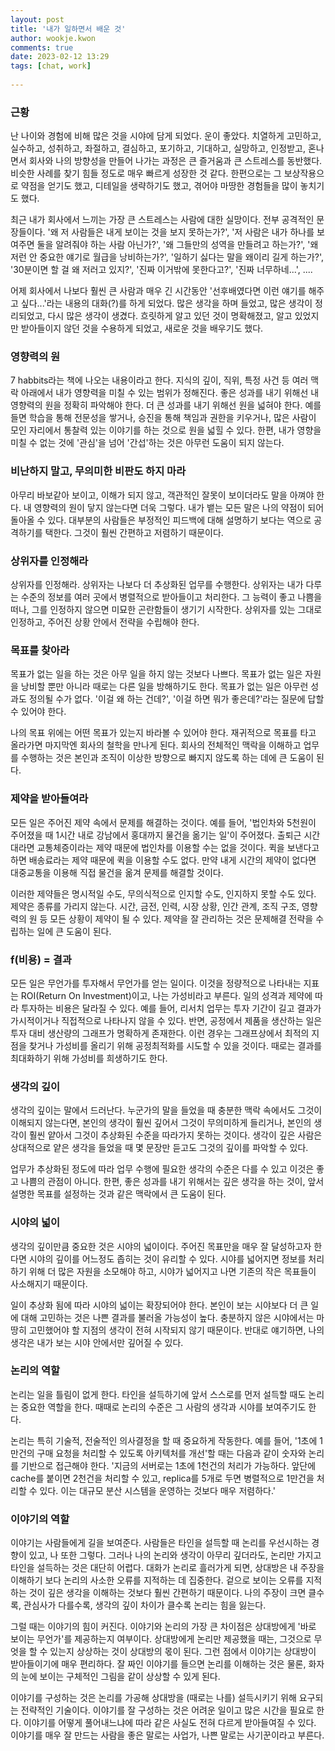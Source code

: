 ```yaml
---  
layout: post  
title: '내가 일하면서 배운 것'  
author: wookje.kwon  
comments: true  
date: 2023-02-12 13:29  
tags: [chat, work]  
  
---  
```


### 근황

난 나이와 경험에 비해 많은 것을 시야에 담게 되었다. 운이 좋았다. 치열하게 고민하고, 실수하고, 성취하고, 좌절하고, 결심하고, 포기하고, 기대하고, 실망하고, 인정받고, 혼나면서 회사와 나의 방향성을 만들어 나가는 과정은 큰 즐거움과 큰 스트레스를 동반했다. 비슷한 사례를 찾기 힘들 정도로 매우 빠르게 성장한 것 같다. 한편으로는 그 보상작용으로 약점을 얻기도 했고, 디테일을 생략하기도 했고, 겪어야 마땅한 경험들을 많이 놓치기도 했다.  

최근 내가 회사에서 느끼는 가장 큰 스트레스는 사람에 대한 실망이다. 전부 공격적인 문장들이다. '왜 저 사람들은 내게 보이는 것을 보지 못하는가?', '저 사람은 내가 하나를 보여주면 둘을 알려줘야 하는 사람 아닌가?', '왜 그들만의 성역을 만들려고 하는가?', '왜 저런 안 중요한 얘기로 월급을 낭비하는가?', '일하기 싫다는 말을 왜이리 길게 하는가?', '30분이면 할 걸 왜 저러고 있지?', '진짜 이거밖에 못한다고?', '진짜 너무하네...', ....  

어제 회사에서 나보다 훨씬 큰 사람과 매우 긴 시간동안 '선후배였다면 이런 얘기를 해주고 싶다...'라는 내용의 대화(?)를 하게 되었다. 많은 생각을 하며 들었고, 많은 생각이 정리되었고, 다시 많은 생각이 생겼다. 흐릿하게 알고 있던 것이 명확해졌고, 알고 있었지만 받아들이지 않던 것을 수용하게 되었고, 새로운 것을 배우기도 했다.  

### 영향력의 원

7 habbits라는 책에 나오는 내용이라고 한다. 지식의 깊이, 직위, 특정 사건 등 여러 맥락 아래에서 내가 영향력을 미칠 수 있는 범위가 정해진다. 좋은 성과를 내기 위해선 내 영향력의 원을 정확히 파악해야 한다. 더 큰 성과를 내기 위해선 원을 넓혀야 한다. 예를 들면 학습을 통해 전문성을 쌓거나, 승진을 통해 책임과 권한을 키우거나, 많은 사람이 모인 자리에서 통찰력 있는 이야기를 하는 것으로 원을 넓힐 수 있다. 한편, 내가 영향을 미칠 수 없는 것에 '관심'을 넘어 '간섭'하는 것은 아무런 도움이 되지 않는다.  

### 비난하지 말고, 무의미한 비판도 하지 마라

아무리 바보같아 보이고, 이해가 되지 않고, 객관적인 잘못이 보이더라도 말을 아껴야 한다. 내 영향력의 원이 닿지 않는다면 더욱 그렇다. 내가 뱉는 모든 말은 나의 약점이 되어 돌아올 수 있다. 대부분의 사람들은 부정적인 피드백에 대해 설명하기 보다는 역으로 공격하기를 택한다. 그것이 훨씬 간편하고 저렴하기 때문이다.

### 상위자를 인정해라

상위자를 인정해라. 상위자는 나보다 더 추상화된 업무를 수행한다. 상위자는 내가 다루는 수준의 정보를 여러 곳에서 병렬적으로 받아들이고 처리한다. 그 능력이 좋고 나쁨을 떠나, 그를 인정하지 않으면 미묘한 곤란함들이 생기기 시작한다. 상위자를 있는 그대로 인정하고, 주어진 상황 안에서 전략을 수립해야 한다.  

### 목표를 찾아라

목표가 없는 일을 하는 것은 아무 일을 하지 않는 것보다 나쁘다. 목표가 없는 일은 자원을 낭비할 뿐만 아니라 때로는 다른 일을 방해하기도 한다. 목표가 없는 일은 아무런 성과도 정의될 수가 없다. '이걸 왜 하는 건데?', '이걸 하면 뭐가 좋은데?'라는 질문에 답할 수 있어야 한다.  

나의 목표 위에는 어떤 목표가 있는지 바라볼 수 있어야 한다. 재귀적으로 목표를 타고 올라가면 마지막엔 회사의 철학을 만나게 된다. 회사의 전체적인 맥락을 이해하고 업무를 수행하는 것은 본인과 조직이 이상한 방향으로 빠지지 않도록 하는 데에 큰 도움이 된다.  

### 제약을 받아들여라

모든 일은 주어진 제약 속에서 문제를 해결하는 것이다. 예를 들어, '법인차와 5천원이 주어졌을 때 1시간 내로 강남에서 홍대까지 물건을 옮기는 일'이 주어졌다. 출퇴근 시간대라면 교통체증이라는 제약 때문에 법인차를 이용할 수는 없을 것이다. 퀵을 보낸다고 하면 배송료라는 제약 때문에 퀵을 이용할 수도 없다. 만약 내게 시간의 제약이 없다면 대중교통을 이용해 직접 물건을 옮겨 문제를 해결할 것이다.  

이러한 제약들은 명시적일 수도, 무의식적으로 인지할 수도, 인지하지 못할 수도 있다. 제약은 종류를 가리지 않는다. 시간, 금전, 인력, 시장 상황, 인간 관계, 조직 구조, 영향력의 원 등 모든 상황이 제약이 될 수 있다. 제약을 잘 관리하는 것은 문제해결 전략을 수립하는 일에 큰 도움이 된다.

### f(비용) = 결과

모든 일은 무언가를 투자해서 무언가를 얻는 일이다. 이것을 정량적으로 나타내는 지표는 ROI(Return On Investment)이고, 나는 가성비라고 부른다. 일의 성격과 제약에 따라 투자하는 비용은 달라질 수 있다. 예를 들어, 리서치 업무는 투자 기간이 길고 결과가 가시적이거나 직접적으로 나타나지 않을 수 있다. 반면, 공정에서 제품을 생산하는 일은 투자 대비 생산량의 그래프가 명확하게 존재한다. 이런 경우는 그래프상에서 최적의 지점을 찾거나 가성비를 올리기 위해 공정최적화를 시도할 수 있을 것이다. 때로는 결과를 최대화하기 위해 가성비를 희생하기도 한다.  

### 생각의 깊이

생각의 깊이는 말에서 드러난다. 누군가의 말을 들었을 때 충분한 맥락 속에서도 그것이 이해되지 않는다면, 본인의 생각이 훨씬 깊어서 그것이 무의미하게 들리거나, 본인의 생각이 훨씬 얕아서 그것이 추상화된 수준을 따라가지 못하는 것이다. 생각이 깊은 사람은 상대적으로 얕은 생각을 들었을 때 몇 문장만 듣고도 그것의 깊이를 파악할 수 있다.  

업무가 추상화된 정도에 따라 업무 수행에 필요한 생각의 수준은 다를 수 있고 이것은 좋고 나쁨의 관점이 아니다. 한편, 좋은 성과를 내기 위해서는 깊은 생각을 하는 것이, 앞서 설명한 목표를 설정하는 것과 같은 맥락에서 큰 도움이 된다.  

### 시야의 넓이

생각의 깊이만큼 중요한 것은 시야의 넓이이다. 주어진 목표만을 매우 잘 달성하고자 한다면 시야의 깊이를 어느정도 좁히는 것이 유리할 수 있다. 시야를 넓어지면 정보를 처리하기 위해 더 많은 자원을 소모해야 하고, 시야가 넓어지고 나면 기존의 작은 목표들이 사소해지기 때문이다.  

일이 추상화 됨에 따라 시야의 넓이는 확장되어야 한다. 본인이 보는 시야보다 더 큰 일에 대해 고민하는 것은 나쁜 결과를 불러올 가능성이 높다. 충분하지 않은 시야에서는 마땅히 고민했어야 할 지점의 생각이 전혀 시작되지 않기 때문이다. 반대로 얘기하면, 나의 생각은 내가 보는 시야 안에서만 깊어질 수 있다.   

### 논리의 역할

논리는 일을 틀림이 없게 한다. 타인을 설득하기에 앞서 스스로를 먼저 설득할 때도 논리는 중요한 역할을 한다. 때때로 논리의 수준은 그 사람의 생각과 시야를 보여주기도 한다.  

논리는 특히 기술적, 전술적인 의사결정을 할 때 중요하게 작동한다. 예를 들어, '1초에 1만건의 구매 요청을 처리할 수 있도록 아키텍처를 개선'할 때는 다음과 같이 숫자와 논리를 기반으로 접근해야 한다. '지금의 서버로는 1초에 1천건의 처리가 가능하다. 앞단에 cache를 붙이면 2천건을 처리할 수 있고, replica를 5개로 두면 병렬적으로 1만건을 처리할 수 있다. 이는 대규모 분산 시스템을 운영하는 것보다 매우 저렴하다.'

### 이야기의 역할

이야기는 사람들에게 길을 보여준다. 사람들은 타인을 설득할 때 논리를 우선시하는 경향이 있고, 나 또한 그렇다. 그러나 나의 논리와 생각이 아무리 깊더라도, 논리만 가지고 타인을 설득하는 것은 대단히 어렵다. 대화가 논리로 흘러가게 되면, 상대방은 내 주장을 이해하기 보다 논리의 사소한 오류를 지적하는 데 집중한다. 겉으로 보이는 오류를 지적하는 것이 깊은 생각을 이해하는 것보다 훨씬 간편하기 때문이다. 나의 주장이 크면 클수록, 관심사가 다를수록, 생각의 깊이 차이가 클수록 논리는 힘을 잃는다.  

그럴 때는 이야기의 힘이 커진다. 이야기와 논리의 가장 큰 차이점은 상대방에게 '바로 보이는 무언가'를 제공하는지 여부이다. 상대방에게 논리만 제공했을 때는, 그것으로 무엇을 할 수 있는지 상상하는 것이 상대방의 몫이 된다. 그런 점에서 이야기는 상대방이 받아들이기에 매우 편리하다. 잘 짜인 이야기를 들으면 논리를 이해하는 것은 물론, 화자의 눈에 보이는 구체적인 그림을 같이 상상할 수 있게 된다.  

이야기를 구성하는 것은 논리를 가공해 상대방을 (때로는 나를) 설득시키기 위해 요구되는 전략적인 기술이다. 이야기를 잘 구성하는 것은 어려운 일이고 많은 시간을 필요로 한다. 이야기를 어떻게 풀어내느냐에 따라 같은 사실도 전혀 다르게 받아들여질 수 있다. 이야기를 매우 잘 만드는 사람을 좋은 말로는 사업가, 나쁜 말로는 사기꾼이라고 부른다.  
